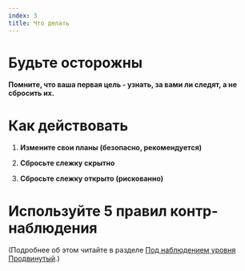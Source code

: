 ```yaml
---
index: 3
title: Что делать
---
```

# Будьте осторожны

**Помните, что ваша первая цель - узнать, за вами ли следят, а не сбросить их.**

# Как действовать

1.  **Измените свои планы (безопасно, рекомендуется)**

2.  **Сбросьте слежку скрытно**

3.  **Сбросьте слежку открыто (рискованно)**

# Используйте 5 правил контр-наблюдения

(Подробнее об этом читайте в разделе [Под наблюдением уровня Продвинутый](umbrella://work/being-followed/advanced).)
